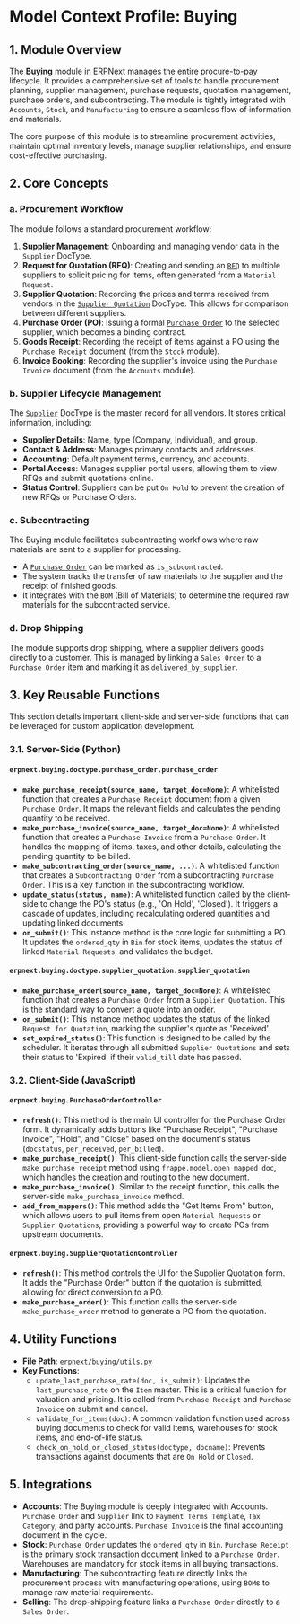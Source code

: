 # Model Context Profile: Buying

## 1. Module Overview

The **Buying** module in ERPNext manages the entire procure-to-pay lifecycle. It provides a comprehensive set of tools to handle procurement planning, supplier management, purchase requests, quotation management, purchase orders, and subcontracting. The module is tightly integrated with `Accounts`, `Stock`, and `Manufacturing` to ensure a seamless flow of information and materials.

The core purpose of this module is to streamline procurement activities, maintain optimal inventory levels, manage supplier relationships, and ensure cost-effective purchasing.

## 2. Core Concepts

### a. Procurement Workflow

The module follows a standard procurement workflow:

1.  **Supplier Management**: Onboarding and managing vendor data in the `Supplier` DocType.
2.  **Request for Quotation (RFQ)**: Creating and sending an [`RFQ`](erpnext-develop/erpnext/buying/doctype/request_for_quotation/request_for_quotation.py) to multiple suppliers to solicit pricing for items, often generated from a `Material Request`.
3.  **Supplier Quotation**: Recording the prices and terms received from vendors in the [`Supplier Quotation`](erpnext-develop/erpnext/buying/doctype/supplier_quotation/supplier_quotation.py) DocType. This allows for comparison between different suppliers.
4.  **Purchase Order (PO)**: Issuing a formal [`Purchase Order`](erpnext-develop/erpnext/buying/doctype/purchase_order/purchase_order.py) to the selected supplier, which becomes a binding contract.
5.  **Goods Receipt**: Recording the receipt of items against a PO using the `Purchase Receipt` document (from the `Stock` module).
6.  **Invoice Booking**: Recording the supplier's invoice using the `Purchase Invoice` document (from the `Accounts` module).

### b. Supplier Lifecycle Management

The [`Supplier`](erpnext-develop/erpnext/buying/doctype/supplier/supplier.py) DocType is the master record for all vendors. It stores critical information, including:
-   **Supplier Details**: Name, type (Company, Individual), and group.
-   **Contact & Address**: Manages primary contacts and addresses.
-   **Accounting**: Default payment terms, currency, and accounts.
-   **Portal Access**: Manages supplier portal users, allowing them to view RFQs and submit quotations online.
-   **Status Control**: Suppliers can be put `On Hold` to prevent the creation of new RFQs or Purchase Orders.

### c. Subcontracting

The Buying module facilitates subcontracting workflows where raw materials are sent to a supplier for processing.
-   A [`Purchase Order`](erpnext-develop/erpnext/buying/doctype/purchase_order/purchase_order.py) can be marked as `is_subcontracted`.
-   The system tracks the transfer of raw materials to the supplier and the receipt of finished goods.
-   It integrates with the `BOM` (Bill of Materials) to determine the required raw materials for the subcontracted service.

### d. Drop Shipping

The module supports drop shipping, where a supplier delivers goods directly to a customer. This is managed by linking a `Sales Order` to a `Purchase Order` item and marking it as `delivered_by_supplier`.

## 3. Key Reusable Functions

This section details important client-side and server-side functions that can be leveraged for custom application development.

### 3.1. Server-Side (Python)

#### `erpnext.buying.doctype.purchase_order.purchase_order`

-   **`make_purchase_receipt(source_name, target_doc=None)`**: A whitelisted function that creates a `Purchase Receipt` document from a given `Purchase Order`. It maps the relevant fields and calculates the pending quantity to be received.
-   **`make_purchase_invoice(source_name, target_doc=None)`**: A whitelisted function that creates a `Purchase Invoice` from a `Purchase Order`. It handles the mapping of items, taxes, and other details, calculating the pending quantity to be billed.
-   **`make_subcontracting_order(source_name, ...)`**: A whitelisted function that creates a `Subcontracting Order` from a subcontracting `Purchase Order`. This is a key function in the subcontracting workflow.
-   **`update_status(status, name)`**: A whitelisted function called by the client-side to change the PO's status (e.g., 'On Hold', 'Closed'). It triggers a cascade of updates, including recalculating ordered quantities and updating linked documents.
-   **`on_submit()`**: This instance method is the core logic for submitting a PO. It updates the `ordered_qty` in `Bin` for stock items, updates the status of linked `Material Requests`, and validates the budget.

#### `erpnext.buying.doctype.supplier_quotation.supplier_quotation`

-   **`make_purchase_order(source_name, target_doc=None)`**: A whitelisted function that creates a `Purchase Order` from a `Supplier Quotation`. This is the standard way to convert a quote into an order.
-   **`on_submit()`**: This instance method updates the status of the linked `Request for Quotation`, marking the supplier's quote as 'Received'.
-   **`set_expired_status()`**: This function is designed to be called by the scheduler. It iterates through all submitted `Supplier Quotations` and sets their status to 'Expired' if their `valid_till` date has passed.

### 3.2. Client-Side (JavaScript)

#### `erpnext.buying.PurchaseOrderController`

-   **`refresh()`**: This method is the main UI controller for the Purchase Order form. It dynamically adds buttons like "Purchase Receipt", "Purchase Invoice", "Hold", and "Close" based on the document's status (`docstatus`, `per_received`, `per_billed`).
-   **`make_purchase_receipt()`**: This client-side function calls the server-side `make_purchase_receipt` method using `frappe.model.open_mapped_doc`, which handles the creation and routing to the new document.
-   **`make_purchase_invoice()`**: Similar to the receipt function, this calls the server-side `make_purchase_invoice` method.
-   **`add_from_mappers()`**: This method adds the "Get Items From" button, which allows users to pull items from open `Material Requests` or `Supplier Quotations`, providing a powerful way to create POs from upstream documents.

#### `erpnext.buying.SupplierQuotationController`

-   **`refresh()`**: This method controls the UI for the Supplier Quotation form. It adds the "Purchase Order" button if the quotation is submitted, allowing for direct conversion to a PO.
-   **`make_purchase_order()`**: This function calls the server-side `make_purchase_order` method to generate a PO from the quotation.

## 4. Utility Functions

-   **File Path**: [`erpnext/buying/utils.py`](erpnext-develop/erpnext/buying/utils.py)
-   **Key Functions**:
    -   `update_last_purchase_rate(doc, is_submit)`: Updates the `last_purchase_rate` on the `Item` master. This is a critical function for valuation and pricing. It is called from `Purchase Receipt` and `Purchase Invoice` on submit and cancel.
    -   `validate_for_items(doc)`: A common validation function used across buying documents to check for valid items, warehouses for stock items, and end-of-life status.
    -   `check_on_hold_or_closed_status(doctype, docname)`: Prevents transactions against documents that are `On Hold` or `Closed`.

## 5. Integrations

-   **Accounts**: The Buying module is deeply integrated with Accounts. `Purchase Order` and `Supplier` link to `Payment Terms Template`, `Tax Category`, and party accounts. `Purchase Invoice` is the final accounting document in the cycle.
-   **Stock**: `Purchase Order` updates the `ordered_qty` in `Bin`. `Purchase Receipt` is the primary stock transaction document linked to a `Purchase Order`. Warehouses are mandatory for stock items in all buying transactions.
-   **Manufacturing**: The subcontracting feature directly links the procurement process with manufacturing operations, using `BOM`s to manage raw material requirements.
-   **Selling**: The drop-shipping feature links a `Purchase Order` directly to a `Sales Order`.